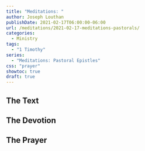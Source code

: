 ```yaml
---
title: "Meditations: "
author: Joseph Louthan
publishDate: 2021-02-17T06:00:00-06:00
url: /meditations/2021-02-17-meditations-pastorals/
categories:
  - Ministry
tags:
  - "1 Timothy"
series:
  - "Meditations: Pastoral Epistles"
css: "prayer"
showtoc: true
draft: true
---
```


## The Text


## The Devotion


## The Prayer


